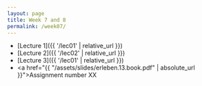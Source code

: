 ```yaml
---
layout: page
title: Week 7 and 8
permalink: /week07/
---
```



* [Lecture 1]({{ '/lec01' | relative_url }})
* [Lecture 2]({{ '/lec02' | relative_url }})
* [Lecture 3]({{ '/lec01' | relative_url }})
* <a href="{{ "/assets/slides/erleben.13.book.pdf" | absolute_url }}">Assignment number XX</a>

